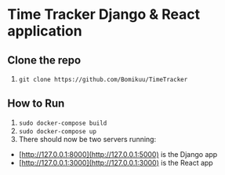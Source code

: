 # Time Tracker Django & React application
## Clone the repo
1. `git clone https://github.com/Bomikuu/TimeTracker`

## How to Run

1. `sudo docker-compose build`
1. `sudo docker-compose up`
1. There should now be two servers running:
  - [http://127.0.0.1:8000](http://127.0.0.1:5000) is the Django app
  - [http://127.0.0.1:3000](http://127.0.0.1:3000) is the React app

